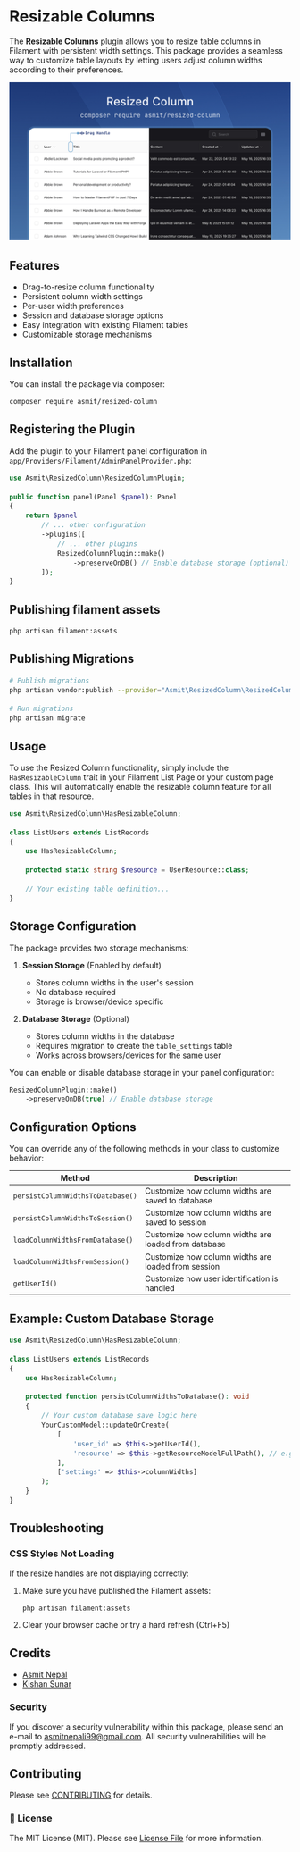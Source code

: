 # Resizable Columns

The **Resizable Columns** plugin allows you to resize table columns in Filament with persistent width settings. This package provides a seamless way to customize table layouts by letting users adjust column widths according to their preferences.

![Resized Column](https://raw.githubusercontent.com/AsmitNepali/resized-column/refs/heads/main/images/cover.jpg)

## Features
- Drag-to-resize column functionality
- Persistent column width settings
- Per-user width preferences
- Session and database storage options
- Easy integration with existing Filament tables
- Customizable storage mechanisms

## Installation
You can install the package via composer:

```bash
composer require asmit/resized-column
```

## Registering the Plugin

Add the plugin to your Filament panel configuration in `app/Providers/Filament/AdminPanelProvider.php`:

```php
use Asmit\ResizedColumn\ResizedColumnPlugin;

public function panel(Panel $panel): Panel
{
    return $panel
        // ... other configuration
        ->plugins([
            // ... other plugins
            ResizedColumnPlugin::make()
                ->preserveOnDB() // Enable database storage (optional)
        ]);
}
```
## Publishing filament assets
```bash
php artisan filament:assets
```

## Publishing Migrations
```bash
# Publish migrations
php artisan vendor:publish --provider="Asmit\ResizedColumn\ResizedColumnServiceProvider" --tag=resized-column-migrations

# Run migrations
php artisan migrate
```

## Usage
To use the Resized Column functionality, simply include the `HasResizableColumn` trait in your Filament List Page or your custom page class. This will automatically enable the resizable column feature for all tables in that resource.
```php
use Asmit\ResizedColumn\HasResizableColumn;

class ListUsers extends ListRecords
{
    use HasResizableColumn;

    protected static string $resource = UserResource::class;
    
    // Your existing table definition...
}
```

## Storage Configuration

The package provides two storage mechanisms:

1. **Session Storage** (Enabled by default)
   - Stores column widths in the user's session
   - No database required
   - Storage is browser/device specific

2. **Database Storage** (Optional)
   - Stores column widths in the database
   - Requires migration to create the `table_settings` table
   - Works across browsers/devices for the same user

You can enable or disable database storage in your panel configuration:

```php
ResizedColumnPlugin::make()
    ->preserveOnDB(true) // Enable database storage
```

## Configuration Options

You can override any of the following methods in your class to customize behavior:

| Method | Description |
|--------|-------------|
| `persistColumnWidthsToDatabase()` | Customize how column widths are saved to database |
| `persistColumnWidthsToSession()` | Customize how column widths are saved to session |
| `loadColumnWidthsFromDatabase()` | Customize how column widths are loaded from database |
| `loadColumnWidthsFromSession()` | Customize how column widths are loaded from session |
| `getUserId()` | Customize how user identification is handled |

## Example: Custom Database Storage

```php
use Asmit\ResizedColumn\HasResizableColumn;

class ListUsers extends ListRecords
{
    use HasResizableColumn;
    
    protected function persistColumnWidthsToDatabase(): void
    {
        // Your custom database save logic here
        YourCustomModel::updateOrCreate(
            [
                'user_id' => $this->getUserId(),
                'resource' => $this->getResourceModelFullPath(), // e.g., 'App\Models\User'
            ],
            ['settings' => $this->columnWidths]
        );
    }
}
```

## Troubleshooting

### CSS Styles Not Loading

If the resize handles are not displaying correctly:

1. Make sure you have published the Filament assets:
   ```bash
   php artisan filament:assets
   ```

2. Clear your browser cache or try a hard refresh (Ctrl+F5)

## Credits
- [Asmit Nepal][link-asmit]
- [Kishan Sunar][link-kishan]

### Security

If you discover a security vulnerability within this package, please send an e-mail to asmitnepali99@gmail.com. All security vulnerabilities will be promptly addressed.

## Contributing
Please see [CONTRIBUTING](CONTRIBUTING.md) for details.

### 📄 License
The MIT License (MIT). Please see [License File](LICENSE.txt) for more information.

[link-asmit]: https://github.com/AsmitNepali
[link-kishan]: https://github.com/Kishan-Sunar
